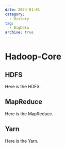 ```yaml
---
date: 2024-01-01
category:
  - History
tag:
  - BigData
archive: true
---
```


# Hadoop-Core

## HDFS

Here is the HDFS.

## MapReduce

Here is the MapReduce.

## Yarn

Here is the Yarn.